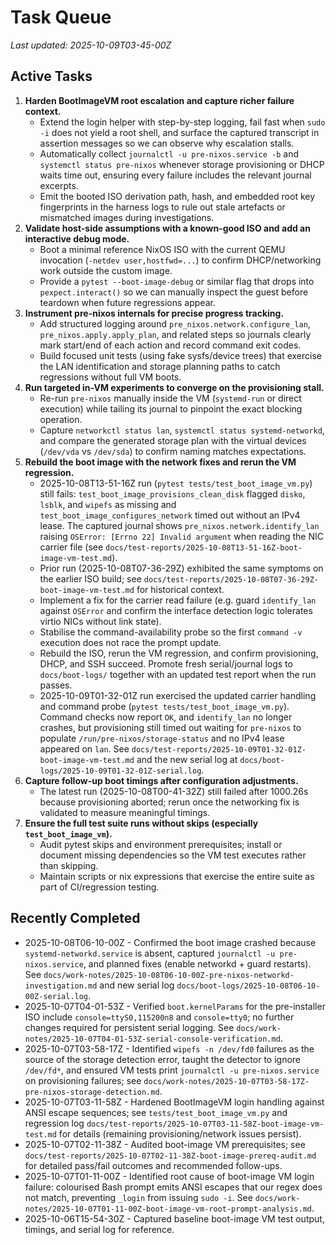 # Task Queue

_Last updated: 2025-10-09T03-45-00Z_

## Active Tasks

1. **Harden BootImageVM root escalation and capture richer failure context.**
   - Extend the login helper with step-by-step logging, fail fast when `sudo -i` does not yield a root shell, and surface the captured transcript in assertion messages so we can observe why escalation stalls.
   - Automatically collect `journalctl -u pre-nixos.service -b` and `systemctl status pre-nixos` whenever storage provisioning or DHCP waits time out, ensuring every failure includes the relevant journal excerpts.
   - Emit the booted ISO derivation path, hash, and embedded root key fingerprints in the harness logs to rule out stale artefacts or mismatched images during investigations.
2. **Validate host-side assumptions with a known-good ISO and add an interactive debug mode.**
   - Boot a minimal reference NixOS ISO with the current QEMU invocation (`-netdev user,hostfwd=...`) to confirm DHCP/networking work outside the custom image.
   - Provide a `pytest --boot-image-debug` or similar flag that drops into `pexpect.interact()` so we can manually inspect the guest before teardown when future regressions appear.
3. **Instrument pre-nixos internals for precise progress tracking.**
   - Add structured logging around `pre_nixos.network.configure_lan`, `pre_nixos.apply.apply_plan`, and related steps so journals clearly mark start/end of each action and record command exit codes.
   - Build focused unit tests (using fake sysfs/device trees) that exercise the LAN identification and storage planning paths to catch regressions without full VM boots.
4. **Run targeted in-VM experiments to converge on the provisioning stall.**
   - Re-run `pre-nixos` manually inside the VM (`systemd-run` or direct execution) while tailing its journal to pinpoint the exact blocking operation.
   - Capture `networkctl status lan`, `systemctl status systemd-networkd`, and compare the generated storage plan with the virtual devices (`/dev/vda` vs `/dev/sda`) to confirm naming matches expectations.
5. **Rebuild the boot image with the network fixes and rerun the VM regression.**
   - 2025-10-08T13-51-16Z run (`pytest tests/test_boot_image_vm.py`) still fails: `test_boot_image_provisions_clean_disk` flagged `disko`, `lsblk`, and `wipefs` as missing and `test_boot_image_configures_network` timed out without an IPv4 lease. The captured journal shows `pre_nixos.network.identify_lan` raising `OSError: [Errno 22] Invalid argument` when reading the NIC carrier file (see `docs/test-reports/2025-10-08T13-51-16Z-boot-image-vm-test.md`).
   - Prior run (2025-10-08T07-36-29Z) exhibited the same symptoms on the earlier ISO build; see `docs/test-reports/2025-10-08T07-36-29Z-boot-image-vm-test.md` for historical context.
   - Implement a fix for the carrier read failure (e.g. guard `identify_lan` against `OSError` and confirm the interface detection logic tolerates virtio NICs without link state).
   - Stabilise the command-availability probe so the first `command -v` execution does not race the prompt update.
   - Rebuild the ISO, rerun the VM regression, and confirm provisioning, DHCP, and SSH succeed. Promote fresh serial/journal logs to `docs/boot-logs/` together with an updated test report when the run passes.
   - 2025-10-09T01-32-01Z run exercised the updated carrier handling and command probe (`pytest tests/test_boot_image_vm.py`). Command checks now report `OK`, and `identify_lan` no longer crashes, but provisioning still timed out waiting for `pre-nixos` to populate `/run/pre-nixos/storage-status` and no IPv4 lease appeared on `lan`. See `docs/test-reports/2025-10-09T01-32-01Z-boot-image-vm-test.md` and the new serial log at `docs/boot-logs/2025-10-09T01-32-01Z-serial.log`.
6. **Capture follow-up boot timings after configuration adjustments.**
   - The latest run (2025-10-08T00-41-32Z) still failed after 1000.26s because provisioning aborted; rerun once the networking fix is validated to measure meaningful timings.
7. **Ensure the full test suite runs without skips (especially `test_boot_image_vm`).**
   - Audit pytest skips and environment prerequisites; install or document missing dependencies so the VM test executes rather than skipping.
   - Maintain scripts or nix expressions that exercise the entire suite as part of CI/regression testing.

## Recently Completed

- 2025-10-08T06-10-00Z - Confirmed the boot image crashed because `systemd-networkd.service` is absent, captured `journalctl -u pre-nixos.service`, and planned fixes (enable networkd + guard restarts). See `docs/work-notes/2025-10-08T06-10-00Z-pre-nixos-networkd-investigation.md` and new serial log `docs/boot-logs/2025-10-08T06-10-00Z-serial.log`.
- 2025-10-07T04-01-53Z - Verified `boot.kernelParams` for the pre-installer ISO include `console=ttyS0,115200n8` and `console=tty0`; no further changes required for persistent serial logging. See `docs/work-notes/2025-10-07T04-01-53Z-serial-console-verification.md`.
- 2025-10-07T03-58-17Z - Identified `wipefs -n /dev/fd0` failures as the source of the storage detection error, taught the detector to ignore `/dev/fd*`, and ensured VM tests print `journalctl -u pre-nixos.service` on provisioning failures; see `docs/work-notes/2025-10-07T03-58-17Z-pre-nixos-storage-detection.md`.
- 2025-10-07T03-11-58Z - Hardened BootImageVM login handling against ANSI escape sequences; see `tests/test_boot_image_vm.py` and regression log `docs/test-reports/2025-10-07T03-11-58Z-boot-image-vm-test.md` for details (remaining provisioning/network issues persist).
- 2025-10-07T02-11-38Z - Audited boot-image VM prerequisites; see `docs/test-reports/2025-10-07T02-11-38Z-boot-image-prereq-audit.md` for detailed pass/fail outcomes and recommended follow-ups.
- 2025-10-07T01-11-00Z - Identified root cause of boot-image VM login failure: colourised Bash prompt emits ANSI escapes that our regex does not match, preventing `_login` from issuing `sudo -i`. See `docs/work-notes/2025-10-07T01-11-00Z-boot-image-vm-root-prompt-analysis.md`.
- 2025-10-06T15-54-30Z - Captured baseline boot-image VM test output, timings, and serial log for reference.
